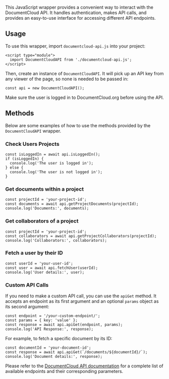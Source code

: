 This JavaScript wrapper provides a convenient way to interact with the DocumentCloud API. It handles authentication, makes API calls, and provides an easy-to-use interface for accessing different API endpoints.

## Usage

To use this wrapper, import `documentcloud-api.js` into your project:

```
<script type="module">
  import DocumentCloudAPI from './documentcloud-api.js';
</script>
```

Then, create an instance of `DocumentCloudAPI`. It will pick up an API key from any viewer of the page, so none is needed to be passed in:


```
const api = new DocumentCloudAPI();
```

Make sure the user is logged in to DocumentCloud.org before using the API.

## Methods

Below are some examples of how to use the methods provided by the `DocumentCloudAPI` wrapper.

### Check Users Projects

```
const isLoggedIn = await api.isLoggedIn();
if (isLoggedIn) {
  console.log('The user is logged in');
} else {
  console.log('The user is not logged in');
}
```

### Get documents within a project

```
const projectId = 'your-project-id';
const documents = await api.getProjectDocuments(projectId);
console.log('Documents:', documents);
```

### Get collaborators of a project

```
const projectId = 'your-project-id';
const collaborators = await api.getProjectCollaborators(projectId);
console.log('Collaborators:', collaborators);
```

### Fetch a user by their ID
```
const userId = 'your-user-id';
const user = await api.fetchUser(userId);
console.log('User details:', user);
```

### Custom API Calls
If you need to make a custom API call, you can use the `apiGet` method. It accepts an endpoint as its first argument and an optional `params` object as its second argument:
```
const endpoint = '/your-custom-endpoint/';
const params = { key: 'value' };
const response = await api.apiGet(endpoint, params);
console.log('API Response:', response);
```

For example, to fetch a specific document by its ID:
```
const documentId = 'your-document-id';
const response = await api.apiGet(`/documents/${documentId}/`);
console.log('Document details:', response);
```

Please refer to the [DocumentCloud API documentation](https://www.documentcloud.org/help/api) for a complete list of available endpoints and their corresponding parameters.
